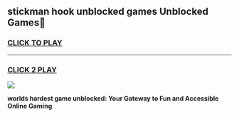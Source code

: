 
## stickman hook unblocked games Unblocked Games👋
<h3>
<a href="https://premium.freeplayer.one?title=stickman_hook_unblocked_games&ref=16F">CLICK TO PLAY</a></h3>
<hr>

<h3>
<a href="https://premium.freeplayer.one?title=stickman_hook_unblocked_games&ref=16F">CLICK 2 PLAY</a>
  
</h3>

<a href="https://premium.freeplayer.one?title=stickman_hook_unblocked_games&ref=16F/"><img src="https://clearcache.store/games.png"></a>


**worlds hardest game unblocked: Your Gateway to Fun and Accessible Online Gaming**
